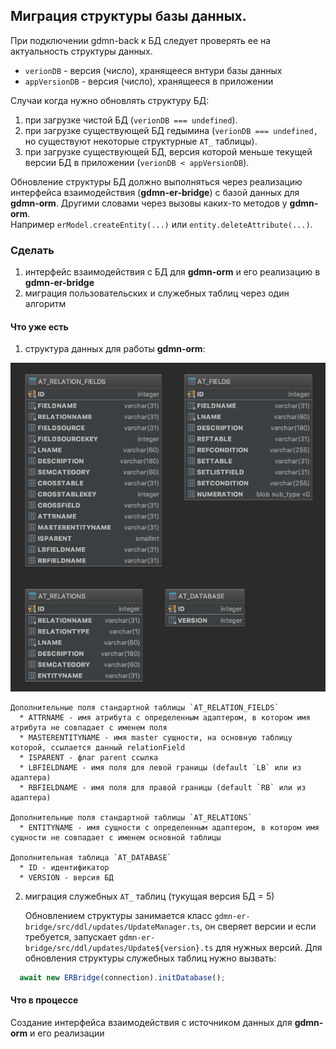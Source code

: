 ## Миграция структуры базы данных.  
При подключении gdmn-back к БД следует проверять ее на актуальность структуры данных.  
* `verionDB` - версия (число), хранящееся внтури базы данных
* `appVersionDB` - версия (число), хранящееся в приложении

Случаи когда нужно обновлять структуру БД:
  1. при загрузке чистой БД (`verionDB === undefined`).
  2. при загрузке существующей БД гедымина (`verionDB === undefined,` но существуют некоторые структурные `AT_` таблицы).
  3. при загрузке существующей БД, версия которой меньше текущей версии БД в приложении (`verionDB < appVersionDB`).
  
Обновление структуры БД должно выполняться через реализацию интерфейса взаимодействия (**gdmn-er-bridge**) 
с базой данных для **gdmn-orm**. Другими словами через вызовы каких-то методов у **gdmn-orm**.   
Например `erModel.createEntity(...)` или `entity.deleteAttribute(...)`.

### Сделать
  1. интерфейс взаимодействия с БД для **gdmn-orm** и его реализацию в **gdmn-er-bridge**
  2. миграция пользовательских и служебных таблиц через один алгоритм
  
#### Что уже есть

  1. структура данных для работы **gdmn-orm**:
  
  ![](img/todo0006.db_schema.png)
    
    Дополнительные поля стандартной таблицы `AT_RELATION_FIELDS`
      * ATTRNAME - имя атрибута с определенным адаптером, в котором имя атрибута не совпадает с именем поля
      * MASTERENTITYNAME - имя master сущности, на основную таблицу которой, ссылается данный relationField
      * ISPARENT - флаг parent ссылка
      * LBFIELDNAME - имя поля для левой границы (default `LB` или из адаптера)
      * RBFIELDNAME - имя поля для правой границы (default `RB` или из адаптера)
      
    Дополнительные поля стандартной таблицы `AT_RELATIONS`
      * ENTITYNAME - имя сущности с определенным адаптером, в котором имя сущности не совпадает с именем основной таблицы
      
    Дополнительная таблица `AT_DATABASE`
      * ID - идентификатор
      * VERSION - версия БД
      
  2. миграция служебных `AT_` таблиц (тукущая версия БД = 5)
    
      Обновлением структуры занимается класс `gdmn-er-bridge/src/ddl/updates/UpdateManager.ts`, 
    он сверяет версии и если требуется, запускает `gdmn-er-bridge/src/ddl/updates/Update${version}.ts` 
    для нужных версий. Для обновления структуры служебных таблиц нужно вызвать:
```ts
  await new ERBridge(connection).initDatabase();
```
  
#### Что в процессе
 Создание интерфейса взаимодействия с источником данных для **gdmn-orm** и его реализации
